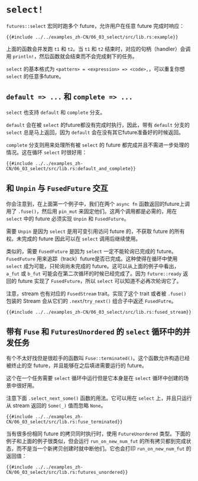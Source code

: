 # `select!`

`futures::select` 宏同时跑多个 future，允许用户在任意 future 完成时响应：

```rust,no_run
{{#include ../../examples_zh-CN/06_03_select/src/lib.rs:example}}
```

上面的函数会并发跑 `t1` 和 `t2`。当 `t1` 和 `t2` 结束时，对应的句柄（handler）会调用 `println!`，然后函数就会结束而不会完成剩下的任务。

`select` 的基本格式为 `<pattern> = <expression> => <code>,`，可以重复你想 `select` 的任意多future。

## `default => ...` 和 `complete => ...`

`select` 也支持 `default` 和 `complete` 分支。

`default` 会在被 `select` 的future都没有完成时执行，因此，带有 `default` 分支的 `select` 总是马上返回，因为 `default` 会在没有其它future准备好的时候返回。

`complete` 分支则用来处理所有被 `select` 的 future 都完成并且不需进一步处理的情况。这在循环 `select` 时很好用：

```rust,no_run
{{#include ../../examples_zh-CN/06_03_select/src/lib.rs:default_and_complete}}
```

## 和 `Unpin` 与 `FusedFuture` 交互
你会注意到，在上面第一个例子中，我们在两个 `async fn` 函数返回的future上调用了 `.fuse()`，然后用 `pin_mut` 来固定他们。这两个调用都是必需的，用在 `select` 中的 future 必须实现 `Unpin` 和 `FusedFuture`。

需要 `Unpin` 是因为 `select` 是用可变引用访问 future 的，不获取 future 的所有权。未完成的 future 因此可以在 `select` 调用后继续使用。

类似的，需要 `FusedFuture` 是因为 `select` 一定不能轮询已完成的 future。`FusedFuture` 用来追踪（track）future是否已完成。这种使得在循环中使用 `select` 成为可能，只轮询尚未完成的 future。这可以从上面的例子中看出，`a_fut` 或 `b_fut` 可能会在第二次循环的时候已经完成了。因为 `future::ready` 返回的 future 实现了 `FusedFuture`，所以 `select` 可以知道不必再次轮询它了。

注意，stream 也有对应的 `FusedStream` trait。实现了这个 trait 或者被 `.fuse()` 包装的 Stream 会从它们的 `.next`/`try_next()` 组合子中返还 `FusedFutre`。

```rust,no_run
{{#include ../../examples_zh-CN/06_03_select/src/lib.rs:fused_stream}}
```

## 带有 `Fuse` 和 `FuturesUnordered` 的 `select` 循环中的并发任务

有个不太好找但是很趁手的函数叫 `Fuse::terminated()`。这个函数允许构造已经被终止的空 future，并且能够在之后填进需要运行的 future。

这个在一个任务需要 `select` 循环中运行但是它本身是在 `select` 循环中创建的场景中很好用。

注意下面 `.select_next_some()` 函数的用法。它可以用在 `select` 上，并且只运行从 stream 返回的 `Some(_)` 值而忽略 `None`。

```rust,no_run
{{#include ../../examples_zh-CN/06_03_select/src/lib.rs:fuse_terminated}}
```

当有很多份相同 future 的拷贝同时执行时，使用 `FutureUnordered` 类型。下面的例子和上面的例子很类似，但会运行 `run_on_new_num_fut` 的所有拷贝都到完成状态，而不是当一个新拷贝创建时就中断他们。它也会打印 `run_on_new_num_fut` 的返回值：

```rust,no_run
{{#include ../../examples_zh-CN/06_03_select/src/lib.rs:futures_unordered}}
```
